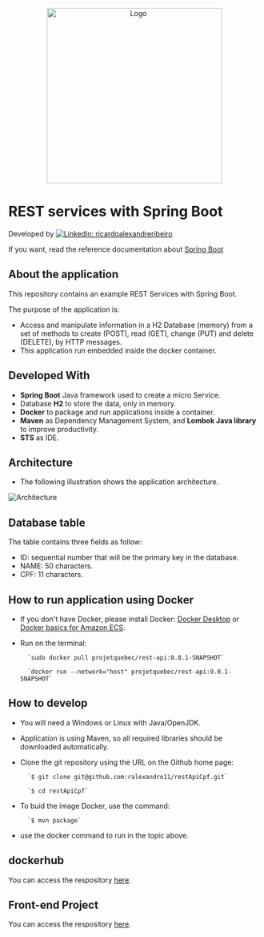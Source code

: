 <p align="center">
  <a href="https://docs.spring.io/spring-batch/docs/current/reference/html/index.html">
    <img src="src/main/resources/m2.svg" alt="Logo" width="350">
  </a>
</p>

# REST services with Spring Boot

Developed by [![Linkedin: ricardoalexandreribeiro](https://img.shields.io/badge/-Ricardo%20Ribeiro-blue?style=flat-square&logo=Linkedin&logoColor=white&link=https://www.linkedin.com/in/ricardoalexandreribeiro/)](https://www.linkedin.com/in/ricardoalexandreribeiro/)

If you want, read the reference documentation about [Spring Boot](https://docs.spring.io/spring-boot/docs/current/reference/htmlsingle/)

## About the application

This repository contains an example REST Services with Spring Boot.

The purpose of the application is:
* Access and manipulate information in a H2 Database (memory) from a set of methods to create (POST), read (GET), change (PUT) and delete (DELETE), by HTTP messages.
* This application run embedded inside the docker container.

## Developed With

* **Spring Boot** Java framework used to create a micro Service.
* Database **H2** to store the data, only in memory.
* **Docker** to package and run applications inside a container.
* **Maven** as Dependency Management System, and **Lombok Java library** to improve productivity.
* **STS** as IDE.

## Architecture

* The following illustration shows the application architecture.

<p>
  <img src="src/main/resources/architecture.png" alt="Architecture">
</p>

## Database table

The table contains three fields as follow:
  * ID: sequential number that will be the primary key in the database.
  * NAME: 50 characters.
  * CPF: 11 characters.

## How to run application using Docker
* If you don't have Docker, please install Docker:
[Docker Desktop](https://docs.docker.com/get-docker/) or [Docker basics for Amazon ECS](https://docs.aws.amazon.com/AmazonECS/latest/userguide/docker-basics.html).
* Run on the terminal:

		`sudo docker pull projetquebec/rest-api:0.0.1-SNAPSHOT`

		`docker run --network="host" projetquebec/rest-api:0.0.1-SNAPSHOT`

## How to develop
* You will need a Windows or Linux with Java/OpenJDK.
* Application is using Maven, so all required libraries should be downloaded automatically.
* Clone the git repository using the URL on the Github home page:

		`$ git clone git@github.com:ralexandre11/restApiCpf.git`

		`$ cd restApiCpf`

* To buid the image Docker, use the command:

		`$ mvn package`

* use the docker command to run in the topic above.

## dockerhub

You can access the respository [here](https://hub.docker.com/repository/docker/rest-api).

## Front-end Project

You can access the respository [here](https://github.com/ralexandre11/app-react-cpf).
